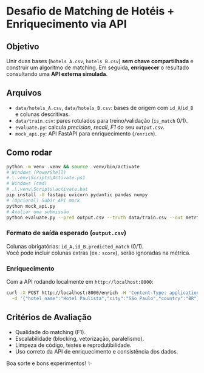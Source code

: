 # Desafio de Matching de Hotéis + Enriquecimento via API

## Objetivo
Unir duas bases (`hotels_A.csv`, `hotels_B.csv`) **sem chave compartilhada** e construir um algoritmo de matching. Em seguida, **enriquecer** o resultado consultando uma **API externa simulada**.

## Arquivos
- `data/hotels_A.csv`, `data/hotels_B.csv`: bases de origem com `id_A`/`id_B` e colunas descritivas.
- `data/train.csv`: pares rotulados para treino/validação (`is_match` 0/1).
- `evaluate.py`: calcula *precision*, *recall*, *F1* do seu `output.csv`.
- `mock_api.py`: API FastAPI para enriquecimento (`/enrich`).

## Como rodar
```bash
python -m venv .venv && source .venv/bin/activate
# Windows (PowerShell)
#.\.venv\Scripts\Activate.ps1
# Windows (cmd)
# .\.venv\Scripts\activate.bat
pip install -U fastapi uvicorn pydantic pandas numpy
# (Opcional) Subir API mock
python mock_api.py
# Avaliar uma submissão
python evaluate.py --pred output.csv --truth data/train.csv --out metrics.json
```

### Formato de saída esperado (`output.csv`)
Colunas obrigatórias: `id_A,id_B,predicted_match` (0/1).  
Você pode incluir colunas extras (ex.: `score`), serão ignoradas na métrica.

### Enriquecimento
Com a API rodando localmente em `http://localhost:8000`:
```bash
curl -X POST http://localhost:8000/enrich -H 'Content-Type: application/json' \
  -d '{"hotel_name":"Hotel Paulista","city":"São Paulo","country":"BR"}'
```

## Critérios de Avaliação
- Qualidade do matching (F1).
- Escalabilidade (blocking, vetorização, paralelismo).
- Limpeza de código, testes e reprodutibilidade.
- Uso correto da API de enriquecimento e consistência dos dados.

Boa sorte e bons experimentos! ✨
